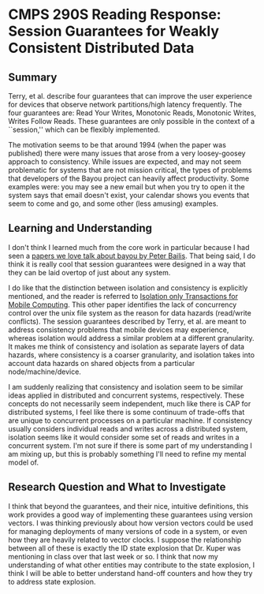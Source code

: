 # CMPS 290S Reading Response: Session Guarantees for Weakly Consistent Distributed Data

## Summary
Terry, et al. describe four guarantees that can improve the user experience for
devices that observe network partitions/high latency frequently. The four
guarantees are: Read Your Writes, Monotonic Reads, Monotonic Writes, Writes
Follow Reads. These guarantees are only possible in the context of a
``session,'' which can be flexibly implemented.

The motivation seems to be that around 1994 (when the paper was published)
there were many issues that arose from a very loosey-goosey approach to
consistency. While issues are expected, and may not seem problematic for
systems that are not mission critical, the types of problems that developers of
the Bayou project can heavily affect productivity. Some examples were: you may
see a new email but when you try to open it the system says that email doesn't
exist, your calendar shows you events that seem to come and go, and some other
(less amusing) examples.

## Learning and Understanding
I don't think I learned much from the core work in particular because I had
seen a [papers we love talk about bayou by Peter Bailis][bailis-bayou-talk].
That being said, I do think it is really cool that session guarantees were
designed in a way that they can be laid overtop of just about any system.

I do like that the distinction between isolation and consistency is explicitly
mentioned, and the reader is referred to [Isolation only Transactions for
Mobile Computing][isolation-only-transactions]. This other paper identifies the
lack of concurrency control over the unix file system as the reason for data
hazards (read/write conflicts). The session guarantees described by Terry, et
al. are meant to address consistency problems that mobile devices may
experience, whereas isolation would address a similar problem at a different
granularity. It makes me think of consistency and isolation as separate layers
of data hazards, where consistency is a coarser granularity, and isolation
takes into account data hazards on shared objects from a particular
node/machine/device.

I am suddenly realizing that consistency and isolation seem to be similar ideas
applied in distributed and concurrent systems, respectively. These concepts do
not necessarily seem independent, much like there is CAP for distributed
systems, I feel like there is some continuum of trade-offs that are unique to
concurrent processes on a particular machine. If consistency usually considers
individual reads and writes across a distributed system, isolation seems like
it would consider some set of reads and writes in a concurrent system. I'm not
sure if there is some part of my understanding I am mixing up, but this is
probably something I'll need to refine my mental model of.

## Research Question and What to Investigate
I think that beyond the guarantees, and their nice, intuitive definitions, this
work provides a good way of implementing these guarantees using version
vectors. I was thinking previously about how version vectors could be used for
managing deployments of many versions of code in a system, or even how they are
heavily related to vector clocks. I suppose the relationship between all of
these is exactly the ID state explosion that Dr. Kuper was mentioning in class
over that last week or so. I think that now my understanding of what other
entities may contribute to the state explosion, I think I will be able to
better understand hand-off counters and how they try to address state
explosion.


[bailis-bayou-talk]: https://www.youtube.com/watch?v=tg7zvyWm_NE
[isolation-only-transactions]: https://www.cs.cmu.edu/~odyssey/docdir/osriot94.pdf
